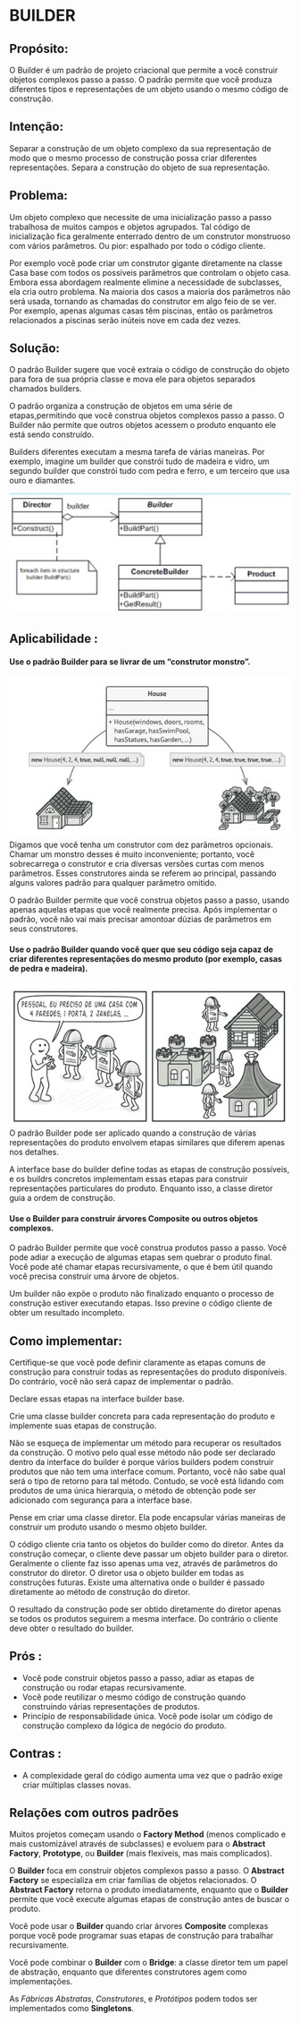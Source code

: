 # BUILDER

## Propósito:

O Builder é um padrão de projeto criacional que permite a você construir objetos complexos passo a passo. O padrão permite que você produza diferentes tipos e representações de um objeto usando o mesmo código de construção.

## Intenção:

Separar a construção de um objeto complexo da sua representação de modo que o mesmo processo de construção possa criar diferentes representações.
Separa a construção do objeto de sua representação.

## Problema:
Um objeto complexo que necessite de uma inicialização passo a passo trabalhosa de muitos campos e objetos agrupados. Tal código de inicialização fica geralmente enterrado dentro de um construtor monstruoso com vários parâmetros. Ou pior: espalhado por todo o código cliente.

Por exemplo você pode criar um construtor gigante diretamente na classe Casa base com todos os possíveis parâmetros que controlam o objeto casa. Embora essa abordagem realmente elimine a necessidade de subclasses, ela cria outro problema. Na maioria dos casos a maioria dos parâmetros não será usada, tornando as chamadas do construtor em algo feio de se ver. Por exemplo, apenas algumas casas têm piscinas, então os parâmetros relacionados a piscinas serão inúteis nove em cada dez vezes.

## Solução:

O padrão Builder sugere que você extraia o código de construção do objeto para fora de sua própria classe e mova ele para objetos separados chamados builders.

O padrão organiza a construção de objetos em uma série de etapas,permitindo que você construa objetos complexos passo a passo. O Builder não permite que outros objetos acessem o produto enquanto ele está sendo construído.

Builders diferentes executam a mesma tarefa de várias maneiras.
Por exemplo, imagine um builder que constrói tudo de madeira e vidro, um segundo builder que constrói tudo com pedra e ferro, e um terceiro que usa ouro e diamantes. 

![Representação do Builder](./Builder.png)

## Aplicabilidade :

#### Use o padrão Builder para se livrar de um “construtor monstro”.
![Representação do Builder](./Bug1.png)
Digamos que você tenha um construtor com dez parâmetros opcionais. Chamar um monstro desses é muito inconveniente; portanto, você sobrecarrega o construtor e cria diversas versões curtas com menos parâmetros. Esses construtores ainda se referem ao principal, passando alguns valores padrão para qualquer parâmetro omitido.

O padrão Builder permite que você construa objetos passo a passo, usando apenas aquelas etapas que você realmente precisa. Após implementar o padrão, você não vai mais precisar amontoar dúzias de parâmetros em seus construtores.

#### Use o padrão Builder quando você quer que seu código seja capaz de criar diferentes representações do mesmo produto (por exemplo, casas de pedra e madeira).
![Representação do Builder](./Bug2.png)
O padrão Builder pode ser aplicado quando a construção de várias representações do produto envolvem etapas similares que diferem apenas nos detalhes.

A interface base do builder define todas as etapas de construção possíveis, e os buildrs concretos implementam essas etapas para construir representações particulares do produto. Enquanto isso, a classe diretor guia a ordem de construção.



#### Use o Builder para construir árvores Composite ou outros objetos complexos.

O padrão Builder permite que você construa produtos passo a passo. Você pode adiar a execução de algumas etapas sem quebrar o produto final. Você pode até chamar etapas recursivamente, o que é bem útil quando você precisa construir uma árvore de objetos.

Um builder não expõe o produto não finalizado enquanto o processo de construção estiver executando etapas. Isso previne o código cliente de obter um resultado incompleto.

## Como implementar:

Certifique-se que você pode definir claramente as etapas comuns de construção para construir todas as representações do produto disponíveis. Do contrário, você não será capaz de implementar o padrão.

Declare essas etapas na interface builder base.

Crie uma classe builder concreta para cada representação do produto e implemente suas etapas de construção.

Não se esqueça de implementar um método para recuperar os resultados da construção. O motivo pelo qual esse método não pode ser declarado dentro da interface do builder é porque vários builders podem construir produtos que não tem uma interface comum. Portanto, você não sabe qual será o tipo de retorno para tal método. Contudo, se você está lidando com produtos de uma única hierarquia, o método de obtenção pode ser adicionado com segurança para a interface base.

Pense em criar uma classe diretor. Ela pode encapsular várias maneiras de construir um produto usando o mesmo objeto builder.

O código cliente cria tanto os objetos do builder como do diretor. Antes da construção começar, o cliente deve passar um objeto builder para o diretor. Geralmente o cliente faz isso apenas uma vez, através de parâmetros do construtor do diretor. O diretor usa o objeto builder em todas as construções futuras. Existe uma alternativa onde o builder é passado diretamente ao método de construção do diretor.

O resultado da construção pode ser obtido diretamente do diretor apenas se todos os produtos seguirem a mesma interface. Do contrário o cliente deve obter o resultado do builder.

## Prós :

* Você pode construir objetos passo a passo, adiar as etapas de construção ou rodar etapas recursivamente.
* Você pode reutilizar o mesmo código de construção quando construindo várias representações de produtos.
* Princípio de responsabilidade única. Você pode isolar um código de construção complexo da lógica de negócio do produto.

## Contras :

* A complexidade geral do código aumenta uma vez que o padrão exige criar múltiplas classes novas.

## Relações com outros padrões

Muitos projetos começam usando o __Factory Method__ (menos complicado e mais customizável através de subclasses) e evoluem para o __Abstract Factory__, __Prototype__, ou __Builder__ (mais flexíveis, mas mais complicados).

O __Builder__ foca em construir objetos complexos passo a passo. O __Abstract Factory__ se especializa em criar famílias de objetos relacionados. O __Abstract Factory__ retorna o produto imediatamente, enquanto que o __Builder__ permite que você execute algumas etapas de construção antes de buscar o produto.

Você pode usar o __Builder__ quando criar árvores __Composite__ complexas porque você pode programar suas etapas de construção para trabalhar recursivamente.

Você pode combinar o __Builder__ com o __Bridge__: a classe diretor tem um papel de abstração, enquanto que diferentes construtores agem como implementações.

As _Fábricas Abstratas_, _Construtores_, e _Protótipos_ podem todos ser implementados como __Singletons__.